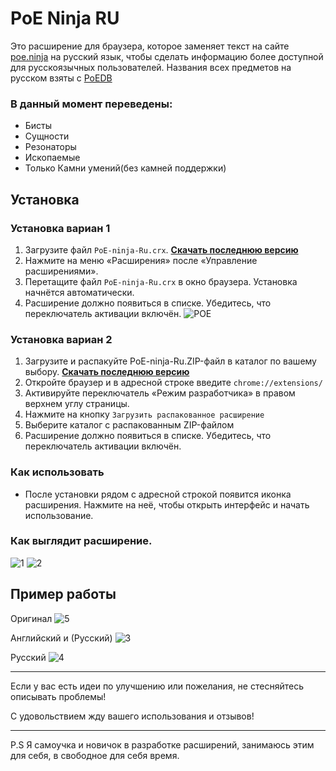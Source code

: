 # PoE Ninja RU
Это расширение для браузера, которое заменяет текст на сайте [poe.ninja](https://poe.ninja/) на русский язык, чтобы сделать информацию более доступной для русскоязычных пользователей.
Названия всех предметов на русском взяты с [PoEDB](https://poedb.tw/)

### В данный момент переведены:
- Бисты
- Сущности
- Резонаторы
- Ископаемые
- Только Камни умений(без камней поддержки)
## Установка
### Установка вариан 1
1. Загрузите файл `PoE-ninja-Ru.crx`. **[Скачать последнюю версию](https://github.com/K0XAN/PoE-ninja-Ru/releases/download/1.03/PoE.ninja.Ru.crx)**
2. Нажмите на меню «Расширения» после «Управление расширениями».
3. Перетащите файл `PoE-ninja-Ru.crx` в окно браузера. Установка начнётся автоматически.
4. Расширение должно появиться в списке. Убедитесь, что переключатель активации включён.
   ![POE](https://github.com/user-attachments/assets/51d722dc-b9c7-44d5-b037-b8b0a5c17809)
### Установка вариан 2
1. Загрузите и распакуйте PoE-ninja-Ru.ZIP-файл в каталог по вашему выбору. **[Скачать последнюю версию](https://github.com/K0XAN/PoE-ninja-Ru/archive/refs/tags/1.03.zip)**
2. Откройте браузер и в адресной строке введите `chrome://extensions/`
3. Активируйте переключатель «Режим разработчика» в правом верхнем углу страницы.
4. Нажмите на кнопку `Загрузить распакованное расширение`
5. Выберите каталог с распакованным ZIP-файлом
6. Расширение должно появиться в списке. Убедитесь, что переключатель активации включён.


### Как использовать
- После установки рядом с адресной строкой появится иконка расширения. Нажмите на неё, чтобы открыть интерфейс и начать использование.


### Как выглядит расширение.
![1](https://github.com/user-attachments/assets/7b2b80db-d483-400a-9284-3f24a0423f30)
![2](https://github.com/user-attachments/assets/54507549-7686-4ed7-a296-abe5968f8303)

## Пример работы

Оригинал
![5](https://github.com/user-attachments/assets/680f4d7d-aa23-4520-9cc7-ae26be19f014)

Английский и (Русский)
![3](https://github.com/user-attachments/assets/3a2b1dcf-4913-4df8-9a68-77343cbccb09)

Русский
![4](https://github.com/user-attachments/assets/162d9705-a185-4a75-b122-b2d9651415c1)

---
Если у вас есть идеи по улучшению или пожелания, не стесняйтесь описывать проблемы!

С удовольствием жду вашего использования и отзывов!

---
P.S Я самоучка и новичок в разработке расширений, занимаюсь этим для себя, в свободное для себя время.
